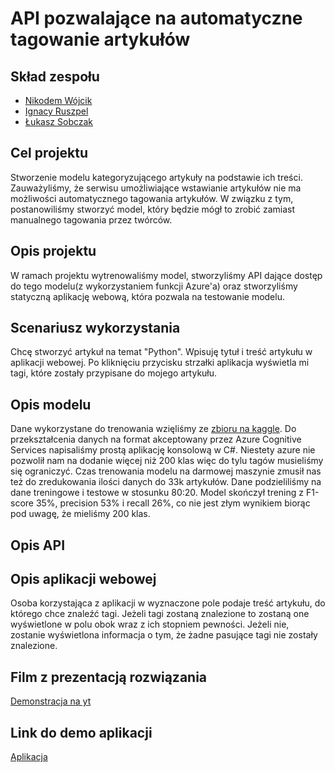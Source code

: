 # API pozwalające na automatyczne tagowanie artykułów

## Skład zespołu

* [Nikodem Wójcik](https://github.com/01NikodemW)
* [Ignacy Ruszpel](https://github.com/iruszpel)
* [Łukasz Sobczak](https://github.com/sobczal2)

## Cel projektu

Stworzenie modelu kategoryzującego artykuły na podstawie ich treści. Zauważyliśmy, że serwisu umożliwiające wstawianie artykułów nie ma możliwości automatycznego tagowania artykułów. W związku z tym, postanowiliśmy stworzyć model, który będzie mógł to zrobić zamiast manualnego tagowania przez twórców.

## Opis projektu

W ramach projektu wytrenowaliśmy model, stworzyliśmy API dające dostęp do tego modelu(z wykorzystaniem funkcji Azure'a) oraz stworzyliśmy statyczną aplikację webową, która pozwala na testowanie modelu.

## Scenariusz wykorzystania
Chcę stworzyć artykuł na temat "Python". Wpisuję tytuł i treść artykułu w aplikacji webowej. Po kliknięciu przycisku strzałki aplikacja wyświetla mi tagi, które zostały przypisane do mojego artykułu.

## Opis modelu
Dane wykorzystane do trenowania wzięliśmy ze [zbioru na kaggle](https://www.kaggle.com/datasets/fabiochiusano/medium-articles?fbclid=IwAR24BVxiIGD1-6cEhal0fmnOak7HXM5JJJdReey0EERIFtkm14eujYAn_Oc). Do przekształcenia danych na format akceptowany przez Azure Cognitive Services napisaliśmy prostą aplikację konsolową w C#. Niestety azure nie pozwolił nam na dodanie więcej niż 200 klas więc do tylu tagów musieliśmy się ograniczyć. Czas trenowania modelu na darmowej maszynie zmusił nas też do zredukowania ilości danych do 33k artykułów. Dane podzieliliśmy na dane treningowe i testowe w stosunku 80:20. Model skończył trening z F1-score 35%, precision 53% i recall 26%, co nie jest złym wynikiem biorąc pod uwagę, że mieliśmy 200 klas.

## Opis API

## Opis aplikacji webowej
Osoba korzystająca z aplikacji w wyznaczone pole podaje treść artykułu, do którego chce znaleźć tagi. Jeżeli tagi zostaną znalezione to zostaną one wyświetlone w polu obok wraz z ich stopniem pewności. Jeżeli nie, zostanie wyświetlona informacja o tym, że żadne pasujące tagi nie zostały znalezione.

## Film z prezentacją rozwiązania
[Demonstracja na yt](https://www.youtube.com/watch?v=zSRnAFyl8X0)

## Link do demo aplikacji
[Aplikacja](https://github.com/iruszpel/Azure-Projekt-S/tree/main/azures)
